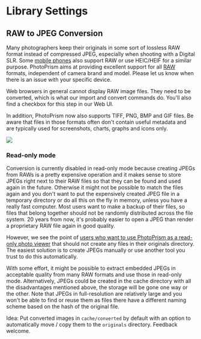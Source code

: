 # Library Settings #

## RAW to JPEG Conversion ##

Many photographers keep their originals in some sort of lossless RAW format instead of compressed JPEG, especially when shooting with a Digital SLR. Some [mobile phones](https://www.fredericpaulussen.be/how-to-raw-photos-huawei-p30-pro/) also support RAW or use HEIC/HEIF for a similar purpose. PhotoPrism aims at providing excellent support for all [RAW](https://en.wikipedia.org/wiki/Raw_image_format) formats, independent of camera brand and model. Please let us know when there is an issue with your specific device.

Web browsers in general cannot display RAW image files. They need to be converted, which is what our import and convert commands do. You'll also find a checkbox for this step in our Web UI.

In addition, PhotoPrism now also supports TIFF, PNG, BMP and GIF files. Be aware that files in those formats often don't contain useful metadata and are typically used for screenshots, charts, graphs and icons only.

![](https://pbs.twimg.com/media/EPd-Lp1WAAYYBzs?format=png&name=large)

### Read-only mode ###

Conversion is currently disabled in read-only mode because creating JPEGs from RAWs is a pretty expensive operation and it makes sense to store JPEGs right next to their RAW files so that they can be found and used again in the future. Otherwise it might not be possible to match the files again and you don't want to put the expensively created JPEG file in a temporary directory or do all this on the fly in memory, unless you have a really fast computer. Most users want to make a backup of their files, so files that belong together should not be randomly distributed across the file system. 20 years from now, it's probably easier to open a JPEG than render a proprietary RAW file again in good quality.

However, we see the point of [users who want to use PhotoPrism as a read-only photo viewer](https://github.com/photoprism/photoprism/issues/189) that should not create any files in their originals directory. The easiest solution is to create JPEGs manually or use another tool you trust to do this automatically.

With some effort, it might be possible to extract embedded JPEGs in acceptable quality from many RAW formats and use those in read-only mode. Alternatively, JPEGs could be created in the cache directory with all the disadvantages mentioned above, the storage will be gone one way or the other. Note that JPEGs in full-resolution are relatively large and you won't be able to find or reuse them as files there have a different naming scheme based on the hash of the original file.

Idea: Put converted images in `cache/converted` by default with an option to automatically move / copy them to the `originals` directory. Feedback welcome.
